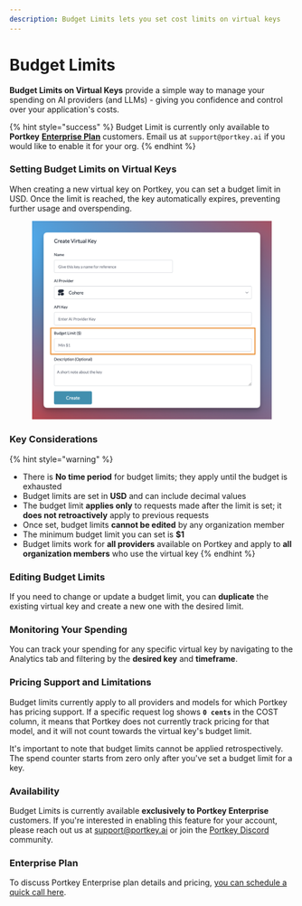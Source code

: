 ```yaml
---
description: Budget Limits lets you set cost limits on virtual keys
---
```


# Budget Limits

**Budget Limits on Virtual Keys** provide a simple way to manage your spending on AI providers (and LLMs) - giving you confidence and control over your application's costs.

{% hint style="success" %}
Budget Limit is currently only available to **Portkey** [**Enterprise Plan**](https://portkey.ai/docs/product/enterprise-offering) customers. Email us at `support@portkey.ai` if you would like to enable it for your org.
{% endhint %}

### Setting Budget Limits on Virtual Keys

When creating a new virtual key on Portkey, you can set a budget limit in USD. Once the limit is reached, the key automatically expires, preventing further usage and overspending.

<figure><img src="../../../.gitbook/assets/CleanShot 2024-05-16 at 08.26.15@2x.png" alt=""><figcaption></figcaption></figure>

### Key Considerations

{% hint style="warning" %}
* There is **No time period** for budget limits; they apply until the budget is exhausted
* Budget limits are set in **USD** and can include decimal values
* The budget limit **applies only** to requests made after the limit is set; it **does not retroactively** apply to previous requests
* Once set, budget limits **cannot be edited** by any organization member
* The minimum budget limit you can set is **$1**
* Budget limits work for **all providers** available on Portkey and apply to **all organization members** who use the virtual key
{% endhint %}

### Editing Budget Limits

If you need to change or update a budget limit, you can **duplicate** the existing virtual key and create a new one with the desired limit.

### Monitoring Your Spending

You can track your spending for any specific virtual key by navigating to the Analytics tab and filtering by the **desired key** and **timeframe**.&#x20;

### Pricing Support and Limitations

Budget limits currently apply to all providers and models for which Portkey has pricing support. If a specific request log shows **`0 cents`** in the COST column, it means that Portkey does not currently track pricing for that model, and it will not count towards the virtual key's budget limit.

It's important to note that budget limits cannot be applied retrospectively. The spend counter starts from zero only after you've set a budget limit for a key.

### Availability

Budget Limits is currently available **exclusively to Portkey Enterprise** customers. If you're interested in enabling this feature for your account, please reach out us at [support@portkey.ai](mailto:support@portkey.ai) or join the [Portkey Discord](https://portkey.ai/community) community.

### Enterprise Plan

To discuss Portkey Enterprise plan details and pricing, [you can schedule a quick call here](https://calendly.com/rohit-portkey/noam).

